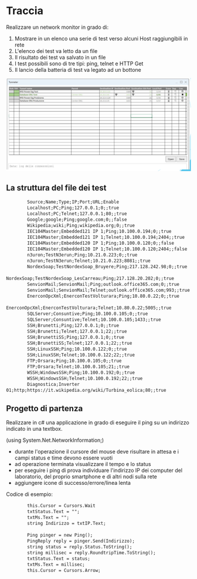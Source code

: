 # Traccia

Realizzare un network monitor in grado di:

1. Mostrare in un elenco una serie di test verso alcuni Host raggiungibili in rete
2. L'elenco dei test va letto da un file
3. Il risultato dei test va salvato in un file
4. I test possibili sono di tre tipi: ping, telnet e HTTP Get
5. Il lancio della batteria di test va legato ad un bottone

![Esempio Network Test](EsempioNetworkTest.png)

## La struttura del file dei test

            Source;Name;Type;IP;Port;URL;Enable
            Localhost;PC;Ping;127.0.0.1;0;;true
            Localhost;PC;Telnet;127.0.0.1;80;;true
            Google;google;Ping;google.com;0;;false
            Wikipedia;wiki;Ping;wikipedia.org;0;;true
            IEC104Master;Embedded121 IP 1;Ping;10.100.0.194;0;;true
            IEC104Master;Embedded121 IP 1;Telnet;10.100.0.194;2404;;true
            IEC104Master;Embedded120 IP 1;Ping;10.100.0.120;0;;false
            IEC104Master;Embedded120 IP 1;Telnet;10.100.0.120;2404;;false
            n3uron;TestN3erun;Ping;10.21.0.223;0;;true
            n3uron;TestN3erun;Telnet;10.21.0.223;8081;;true
            NordexSoap;TestNordexSoap_Bruyere;Ping;217.128.242.98;0;;true
            NordexSoap;TestNordexSoap_LesCarreau;Ping;217.128.20.202;0;;true
            SenvionMail;SenvionMail;Ping;outlook.office365.com;0;;true
            SenvionMail;SenvionMail;Telnet;outlook.office365.com;993;;true
            EnerconOpcXml;EnerconTestVolturara;Ping;10.80.0.22;0;;true
            EnerconOpcXml;EnerconTestVolturara;Telnet;10.80.0.22;5005;;true
            SQLServer;Consuntive;Ping;10.100.0.105;0;;true
            SQLServer;Consuntive;Telnet;10.100.0.105;1433;;true
            SSH;Brunetti;Ping;127.0.0.1;0;;true
            SSH;Brunetti;Telnet;127.0.0.1;22;;true
            SSH;BrunettiSS;Ping;127.0.0.1;0;;true
            SSH;BrunettiSS;Telnet;127.0.0.1;22;;true
            SSH;LinuxSSH;Ping;10.100.0.122;0;;true
            SSH;LinuxSSH;Telnet;10.100.0.122;22;;true
            FTP;Orsara;Ping;10.100.0.105;0;;true
            FTP;Orsara;Telnet;10.100.0.105;21;;true
            WSSH;WindowsSSH;Ping;10.100.0.192;0;;true
            WSSH;WindowsSSH;Telnet;10.100.0.192;22;;true
            Diagnostica;Inverter 01;http;https://it.wikipedia.org/wiki/Turbina_eolica;80;;true


## Progetto di partenza
Realizzare in c# una applicazione in grado di eseguire il ping su un indirizzo indicato in una textbox. 

(using System.Net.NetworkInformation;)

- durante l'operazione il cursore del mouse deve risultare in attesa e i campi status e time devono essere vuoti
- ad operazione terminata visualizzare il tempo e lo status
- per eseguire i ping di prova individuare l'indirizzo IP dei computer del laboratorio, del proprio smartphone e di altri nodi sulla rete
- aggiungere icone di successo/errore/linea lenta

Codice di esempio:

            this.Cursor = Cursors.Wait
            txtStatus.Text = "";
            txtMs.Text = "";
            string Indirizzo = txtIP.Text;
           
            Ping pinger = new Ping();
            PingReply reply = pinger.Send(Indirizzo);
            string status = reply.Status.ToString();
            string millisec = reply.RoundtripTime.ToString();
            txtStatus.Text = status;
            txtMs.Text = millisec;
            this.Cursor = Cursors.Arrow;
